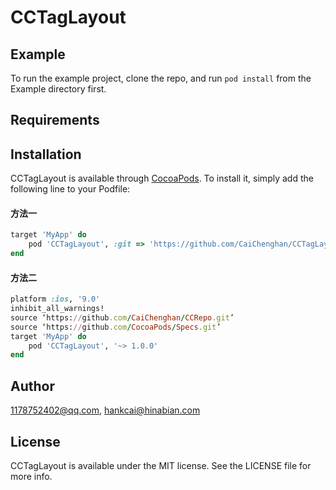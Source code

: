 # CCTagLayout

## Example

To run the example project, clone the repo, and run `pod install` from the Example directory first.

## Requirements

## Installation

CCTagLayout is available through [CocoaPods](https://cocoapods.org). To install
it, simply add the following line to your Podfile:

#### 方法一

```ruby
target 'MyApp' do
    pod 'CCTagLayout', :git => 'https://github.com/CaiChenghan/CCTagLayout.git', :tag => '1.0.0'
end
```

#### 方法二

```ruby
platform :ios, '9.0'
inhibit_all_warnings!
source ‘https://github.com/CaiChenghan/CCRepo.git’
source ‘https://github.com/CocoaPods/Specs.git’
target 'MyApp' do
    pod 'CCTagLayout', '~> 1.0.0'
end
```

## Author

1178752402@qq.com, hankcai@hinabian.com

## License

CCTagLayout is available under the MIT license. See the LICENSE file for more info.
